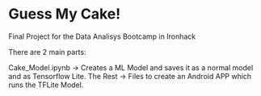 # Guess My Cake!
Final Project for the Data Analisys Bootcamp in Ironhack

There are 2 main parts:

Cake_Model.ipynb -> Creates a ML Model and saves it as a normal model and as Tensorflow Lite.
The Rest -> Files to create an Android APP which runs the TFLite Model.



